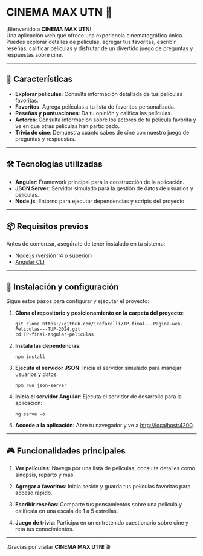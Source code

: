 
# CINEMA MAX UTN 🎥

¡Bienvenido a **CINEMA MAX UTN**!  
Una aplicación web que ofrece una experiencia cinematográfica única. Puedes explorar detalles de películas, agregar tus favoritas, escribir reseñas, calificar películas y disfrutar de un divertido juego de preguntas y respuestas sobre cine.

---

## 🚀 Características

- **Explorar películas**: Consulta información detallada de tus películas favoritas.
- **Favoritos**: Agrega películas a tu lista de favoritos personalizada.
- **Reseñas y puntuaciones**: Da tu opinión y califica las películas.
- **Actores**: Consulta informacion sobre los actores de tu pelicula favorita y ve en que otras peliculas han participado.
- **Trivia de cine**: Demuestra cuánto sabes de cine con nuestro juego de preguntas y respuestas.

---

## 🛠️ Tecnologías utilizadas

- **Angular**: Framework principal para la construcción de la aplicación.
- **JSON Server**: Servidor simulado para la gestión de datos de usuarios y películas.
- **Node.js**: Entorno para ejecutar dependencias y scripts del proyecto.

---

## 📦 Requisitos previos

Antes de comenzar, asegúrate de tener instalado en tu sistema:

- [Node.js](https://nodejs.org/) (versión 14 o superior)
- [Angular CLI](https://angular.io/cli)

---

## 📖 Instalación y configuración

Sigue estos pasos para configurar y ejecutar el proyecto:

1. **Clona el repositorio y posicionamiento en la carpeta del proyecto**:
   ```
   git clone https://github.com/icefarelli/TP-final---Pagina-web-Peliculas---TUP-2024.git
   cd TP-final-angular-peliculas
   ```

2. **Instala las dependencias**:
   ```
   npm install
   ```

3. **Ejecuta el servidor JSON**:
   Inicia el servidor simulado para manejar usuarios y datos:
   ```
   npm run json-server
   ```

4. **Inicia el servidor Angular**:
   Ejecuta el servidor de desarrollo para la aplicación:
   ```
   ng serve -o
   ```

5. **Accede a la aplicación**:
   Abre tu navegador y ve a [http://localhost:4200](http://localhost:4200).

---

## 🎮 Funcionalidades principales

1. **Ver películas**:
   Navega por una lista de películas, consulta detalles como sinopsis, reparto y más.

2. **Agregar a favoritos**:
   Inicia sesión y guarda tus películas favoritas para acceso rápido.

3. **Escribir reseñas**:
   Comparte tus pensamientos sobre una película y califícala en una escala de 1 a 5 estrellas.

4. **Juego de trivia**:
   Participa en un entretenido cuestionario sobre cine y reta tus conocimientos.

---

¡Gracias por visitar **CINEMA MAX UTN**! 🎬

